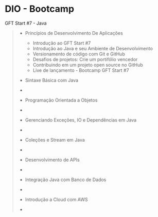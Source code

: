 # DIO - Bootcamp
GFT Start #7 - Java

> - Princípios de Desenvolvimento De Aplicações
> 
>   - Introdução ao GFT Start #7
>   - Introdução ao Java e seu Ambiente de Desenvolvimento
>   - Versionamento de código com Git e GitHub
>   - Desafios de projetos: Crie um portifólio vencedor
>   - Contribuindo em um projeto open source no GitHub
>   - Live de lançamento - Bootcamp GFT Start #7
> 
> - Sintaxe Básica com Java
> 
> - 
> 
> - Programação Orientada a Objetos
> 
> - 
> 
> - Gerenciando Exceções, IO e Dependências em Java
> 
> - 
> 
> - Coleções e Stream em Java
> 
> - 
> 
> - Desenvolvimento de APIs
> 
> - 
> 
> - Integração Java com Banco de Dados
> 
> - 
> 
> - Introdução a Cloud com AWS
> 
> - 
> 
